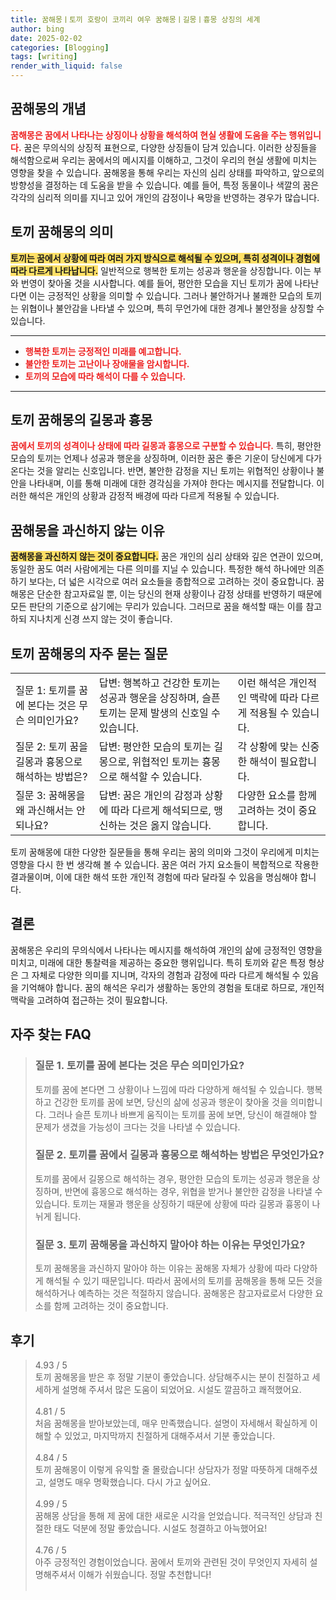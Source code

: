 ```yaml
---
title: 꿈해몽ㅣ토끼 호랑이 코끼리 여우 꿈해몽ㅣ길몽ㅣ흉몽 상징의 세계
author: bing
date: 2025-02-02
categories: [Blogging]
tags: [writing]
render_with_liquid: false
---
```



<h2 id='꿈해몽의 개념'>꿈해몽의 개념</h2>

<p><b><span style="color: #ee2323;">꿈해몽은 꿈에서 나타나는 상징이나 상황을 해석하여 현실 생활에 도움을 주는 행위입니다.</span></b> 꿈은 무의식의 상징적 표현으로, 다양한 상징들이 담겨 있습니다. 이러한 상징들을 해석함으로써 우리는 꿈에서의 메시지를 이해하고, 그것이 우리의 현실 생활에 미치는 영향을 찾을 수 있습니다. 꿈해몽을 통해 우리는 자신의 심리 상태를 파악하고, 앞으로의 방향성을 결정하는 데 도움을 받을 수 있습니다. 예를 들어, 특정 동물이나 색깔의 꿈은 각각의 심리적 의미를 지니고 있어 개인의 감정이나 욕망을 반영하는 경우가 많습니다.</p>

<h2 id='토끼 꿈해몽의 의미'>토끼 꿈해몽의 의미</h2>

<p><b><span style="background-color: #ffe066;">토끼는 꿈에서 상황에 따라 여러 가지 방식으로 해석될 수 있으며, 특히 성격이나 경험에 따라 다르게 나타납니다.</span></b> 일반적으로 행복한 토끼는 성공과 행운을 상징합니다. 이는 부와 번영이 찾아올 것을 시사합니다. 예를 들어, 평안한 모습을 지닌 토끼가 꿈에 나타난다면 이는 긍정적인 상황을 의미할 수 있습니다. 그러나 불안하거나 불쾌한 모습의 토끼는 위협이나 불안감을 나타낼 수 있으며, 특히 무언가에 대한 경계나 불안정을 상징할 수 있습니다.</p>

<hr />

<ul>
    <li><b><span style="color: #ee2323;">행복한 토끼는 긍정적인 미래를 예고합니다.</span></b></li>
    <li><b><span style="color: #ee2323;">불안한 토끼는 고난이나 장애물을 암시합니다.</span></b></li>
    <li><b><span style="color: #ee2323;">토끼의 모습에 따라 해석이 다를 수 있습니다.</span></b></li>
</ul>

<hr />

<h2 id='토끼 꿈해몽의 길몽과 흉몽'>토끼 꿈해몽의 길몽과 흉몽</h2>

<p><b><span style="color: #ee2323;">꿈에서 토끼의 성격이나 상태에 따라 길몽과 흉몽으로 구분할 수 있습니다.</span></b> 특히, 평안한 모습의 토끼는 언제나 성공과 행운을 상징하며, 이러한 꿈은 좋은 기운이 당신에게 다가온다는 것을 알리는 신호입니다. 반면, 불안한 감정을 지닌 토끼는 위협적인 상황이나 불안을 나타내며, 이를 통해 미래에 대한 경각심을 가져야 한다는 메시지를 전달합니다. 이러한 해석은 개인의 상황과 감정적 배경에 따라 다르게 적용될 수 있습니다.</p>

<h2 id='꿈해몽을 과신하지 않는 이유'>꿈해몽을 과신하지 않는 이유</h2>

<p><b><span style="background-color: #ffe066;">꿈해몽을 과신하지 않는 것이 중요합니다.</span></b> 꿈은 개인의 심리 상태와 깊은 연관이 있으며, 동일한 꿈도 여러 사람에게는 다른 의미를 지닐 수 있습니다. 특정한 해석 하나에만 의존하기 보다는, 더 넓은 시각으로 여러 요소들을 종합적으로 고려하는 것이 중요합니다. 꿈해몽은 단순한 참고자료일 뿐, 이는 당신의 현재 상황이나 감정 상태를 반영하기 때문에 모든 판단의 기준으로 삼기에는 무리가 있습니다. 그러므로 꿈을 해석할 때는 이를 참고하되 지나치게 신경 쓰지 않는 것이 좋습니다.</p>

<h2 id='토끼 꿈해몽의 자주 묻는 질문'>토끼 꿈해몽의 자주 묻는 질문</h2>

<table>
    <tr>
        <td>질문 1: 토끼를 꿈에 본다는 것은 무슨 의미인가요?</td>
        <td>답변: 행복하고 건강한 토끼는 성공과 행운을 상징하며, 슬픈 토끼는 문제 발생의 신호일 수 있습니다.</td>
        <td>이런 해석은 개인적인 맥락에 따라 다르게 적용될 수 있습니다.</td>
    </tr>
    <tr>
        <td>질문 2: 토끼 꿈을 길몽과 흉몽으로 해석하는 방법은?</td>
        <td>답변: 평안한 모습의 토끼는 길몽으로, 위협적인 토끼는 흉몽으로 해석할 수 있습니다.</td>
        <td>각 상황에 맞는 신중한 해석이 필요합니다.</td>
    </tr>
    <tr>
        <td>질문 3: 꿈해몽을 왜 과신해서는 안 되나요?</td>
        <td>답변: 꿈은 개인의 감정과 상황에 따라 다르게 해석되므로, 맹신하는 것은 옳지 않습니다.</td>
        <td>다양한 요소를 함께 고려하는 것이 중요합니다.</td>
    </tr>
</table>

<p>토끼 꿈해몽에 대한 다양한 질문들을 통해 우리는 꿈의 의미와 그것이 우리에게 미치는 영향을 다시 한 번 생각해 볼 수 있습니다. 꿈은 여러 가지 요소들이 복합적으로 작용한 결과물이며, 이에 대한 해석 또한 개인적 경험에 따라 달라질 수 있음을 명심해야 합니다.</p>

<h2 id='결론'>결론</h2>

<p>꿈해몽은 우리의 무의식에서 나타나는 메시지를 해석하여 개인의 삶에 긍정적인 영향을 미치고, 미래에 대한 통찰력을 제공하는 중요한 행위입니다. 특히 토끼와 같은 특정 형상은 그 자체로 다양한 의미를 지니며, 각자의 경험과 감정에 따라 다르게 해석될 수 있음을 기억해야 합니다. 꿈의 해석은 우리가 생활하는 동안의 경험을 토대로 하므로, 개인적 맥락을 고려하여 접근하는 것이 필요합니다.</p>


<h2 id='자주_찾는_FAQ'>자주 찾는 FAQ</h2>
<div itemscope="" itemtype="https://schema.org/FAQPage"> 
<blockquote> 
<div itemscope="" itemprop="mainEntity" itemtype="https://schema.org/Question"> 
<h3 itemprop="name">질문 1. 토끼를 꿈에 본다는 것은 무슨 의미인가요?</h3> 
<div itemscope="" itemprop="acceptedAnswer" itemtype="https://schema.org/Answer"> 
<span itemprop="text"> 
<p>토끼를 꿈에 본다면 그 상황이나 느낌에 따라 다양하게 해석될 수 있습니다. 행복하고 건강한 토끼를 꿈에 보면, 당신의 삶에 성공과 행운이 찾아올 것을 의미합니다. 그러나 슬픈 토끼나 바쁘게 움직이는 토끼를 꿈에 보면, 당신이 해결해야 할 문제가 생겼을 가능성이 크다는 것을 나타낼 수 있습니다.</p> 
</span> 
</div> 
</div> 
<div itemscope="" itemprop="mainEntity" itemtype="https://schema.org/Question"> 
<h3 itemprop="name">질문 2. 토끼를 꿈에서 길몽과 흉몽으로 해석하는 방법은 무엇인가요?</h3> 
<div itemscope="" itemprop="acceptedAnswer" itemtype="https://schema.org/Answer"> 
<span itemprop="text"> 
<p>토끼를 꿈에서 길몽으로 해석하는 경우, 평안한 모습의 토끼는 성공과 행운을 상징하며, 반면에 흉몽으로 해석하는 경우, 위협을 받거나 불안한 감정을 나타낼 수 있습니다. 토끼는 재물과 행운을 상징하기 때문에 상황에 따라 길몽과 흉몽이 나뉘게 됩니다.</p> 
</span> 
</div> 
</div> 
<div itemscope="" itemprop="mainEntity" itemtype="https://schema.org/Question"> 
<h3 itemprop="name">질문 3. 토끼 꿈해몽을 과신하지 말아야 하는 이유는 무엇인가요?</h3> 
<div itemscope="" itemprop="acceptedAnswer" itemtype="https://schema.org/Answer"> 
<span itemprop="text"> 
<p>토끼 꿈해몽을 과신하지 말아야 하는 이유는 꿈해몽 자체가 상황에 따라 다양하게 해석될 수 있기 때문입니다. 따라서 꿈에서의 토끼를 꿈해몽을 통해 모든 것을 해석하거나 예측하는 것은 적절하지 않습니다. 꿈해몽은 참고자료로서 다양한 요소를 함께 고려하는 것이 중요합니다.</p> 
</span> 
</div> 
</div> 
</blockquote> 
</div>
<h2 id='후기'>후기</h2>
<div itemscope itemtype="https://schema.org/Product">
  <blockquote>
  <div itemprop="review" itemscope itemtype="https://schema.org/Review">
      <div itemprop="reviewRating" itemscope itemtype="https://schema.org/Rating"> <span itemprop="ratingValue">4.93</span> / <span itemprop="bestRating">5</span> </div>
      <span itemprop="reviewBody">토끼 꿈해몽을 받은 후 정말 기분이 좋았습니다. 상담해주시는 분이 친절하고 세세하게 설명해 주셔서 많은 도움이 되었어요. 시설도 깔끔하고 쾌적했어요.</span>
  </div>
  <br>
  <div itemprop="review" itemscope itemtype="https://schema.org/Review">
      <div itemprop="reviewRating" itemscope itemtype="https://schema.org/Rating"> <span itemprop="ratingValue">4.81</span> / <span itemprop="bestRating">5</span> </div>
      <span itemprop="reviewBody">처음 꿈해몽을 받아보았는데, 매우 만족했습니다. 설명이 자세해서 확실하게 이해할 수 있었고, 마지막까지 친절하게 대해주셔서 기분 좋았습니다.</span>
  </div>
  <br>
  <div itemprop="review" itemscope itemtype="https://schema.org/Review">
      <div itemprop="reviewRating" itemscope itemtype="https://schema.org/Rating"> <span itemprop="ratingValue">4.84</span> / <span itemprop="bestRating">5</span> </div>
      <span itemprop="reviewBody">토끼 꿈해몽이 이렇게 유익할 줄 몰랐습니다! 상담자가 정말 따뜻하게 대해주셨고, 설명도 매우 명확했습니다. 다시 가고 싶어요.</span>
  </div>
  <br>
  <div itemprop="review" itemscope itemtype="https://schema.org/Review">
      <div itemprop="reviewRating" itemscope itemtype="https://schema.org/Rating"> <span itemprop="ratingValue">4.99</span> / <span itemprop="bestRating">5</span> </div>
      <span itemprop="reviewBody">꿈해몽 상담을 통해 제 꿈에 대한 새로운 시각을 얻었습니다. 적극적인 상담과 친절한 태도 덕분에 정말 좋았습니다. 시설도 청결하고 아늑했어요!</span>
  </div>
  <br>
  <div itemprop="review" itemscope itemtype="https://schema.org/Review">
      <div itemprop="reviewRating" itemscope itemtype="https://schema.org/Rating"> <span itemprop="ratingValue">4.76</span> / <span itemprop="bestRating">5</span> </div>
      <span itemprop="reviewBody">아주 긍정적인 경험이었습니다. 꿈에서 토끼와 관련된 것이 무엇인지 자세히 설명해주셔서 이해가 쉬웠습니다. 정말 추천합니다!</span>
  </div>
  <br>
  </blockquote>
</div>
